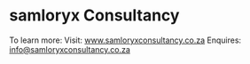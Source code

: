 # samloryx Consultancy

To learn more:
Visit: www.samloryxconsultancy.co.za
Enquires: info@samloryxconsultancy.co.za
